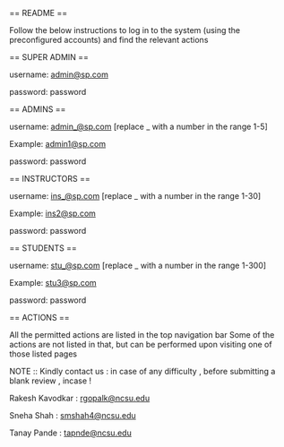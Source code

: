 == README == 

Follow the below instructions to log in to the system (using the preconfigured accounts) and find the relevant actions

== SUPER ADMIN ==

username: admin@sp.com


password: password


== ADMINS == <Might not hold good if deleted>

username: admin_@sp.com 		[replace _ with a number in the range 1-5]


Example: admin1@sp.com

password: password



== INSTRUCTORS == <Might not hold good if deleted>

username: ins_@sp.com 		[replace _ with a number in the range 1-30]


Example: ins2@sp.com

password: password



== STUDENTS == <Might not hold good if deleted>

username: stu_@sp.com 		[replace _ with a number in the range 1-300]


Example: stu3@sp.com

password: password



== ACTIONS ==

All the permitted actions are listed in the top navigation bar
Some of the actions are not listed in that, but can be performed upon visiting one of those listed pages



NOTE :: Kindly contact us :  in case of any difficulty , before submitting a blank review , incase !


Rakesh Kavodkar : rgopalk@ncsu.edu

Sneha Shah 		: smshah4@ncsu.edu

Tanay Pande 	: tapnde@ncsu.edu